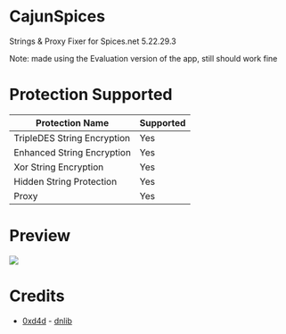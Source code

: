 # CajunSpices
Strings &amp; Proxy Fixer for Spices.net 5.22.29.3

Note: made using the Evaluation version of the app, still should work fine

# Protection Supported
Protection Name | Supported
------------- | -------------
TripleDES String Encryption | Yes
Enhanced String Encryption | Yes
Xor String Encryption | Yes
Hidden String Protection | Yes
Proxy | Yes

# Preview
<img src="https://i.imgur.com/rvYRe7T.png">

# Credits
- <a href="https://github.com/0xd4d">0xd4d</a> - <a href="https://github.com/0xd4d/dnlib">dnlib</a>
